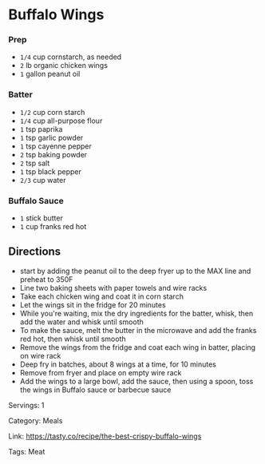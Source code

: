 # Buffalo Wings

### Prep

- `1/4` cup cornstarch, as needed
- `2` lb organic chicken wings
- `1` gallon peanut oil

### Batter

- `1/2` cup corn starch
- `1/4` cup all-purpose flour
- `1` tsp paprika
- `1` tsp garlic powder
- `1` tsp cayenne pepper
- `2` tsp baking powder
- `2` tsp salt
- `1` tsp black pepper
- `2/3` cup water

### Buffalo Sauce

- `1` stick butter
- `1` cup franks red hot

## Directions

- start by adding the peanut oil to the deep fryer up to the MAX line and preheat to 350F
- Line two baking sheets with paper towels and wire racks
- Take each chicken wing and coat it in corn starch
- Let the wings sit in the fridge for 20 minutes
- While you're waiting, mix the dry ingredients for the batter, whisk, then add the water and whisk until smooth
- To make the sauce, melt the butter in the microwave and add the franks red hot, then whisk until smooth
- Remove the wings from the fridge and coat each wing in batter, placing on wire rack
- Deep fry in batches, about 8 wings at a time, for 10 minutes
- Remove from fryer and place on empty wire rack
- Add the wings to a large bowl, add the sauce, then using a spoon, toss the wings in Buffalo sauce or barbecue sauce

Servings: 1

Category: Meals

Link: https://tasty.co/recipe/the-best-crispy-buffalo-wings

Tags: Meat

